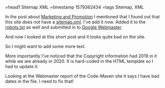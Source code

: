 =head1 Sitemap XML
=timestamp 1579362434
=tags Sitemap, XML

In the post about <a href="/marketing-and-promotion.html">Marketing and Promotion</a> I mentioned that I found out that this site does not have a <a href="/sitemap.xml">sitemap.xml</a>.
I've add it now. Added it to the <a href="/robots.txt">robots.txt</a> as well and submitted in to <a href="https://www.google.com/webmasters/">Google Webmaster</a>.

And now I looked at this short post and it looks quite bad on the site.

So I might want to add some more text.

More importantly I've noticed that the Copyright information had 2019 in it while we are already in 2020. It is hard-coded in the HTML template so I had to update it.

Looking at the Webmaster report of the Code-Maven site it says I have bad dates in the file. I need to fix that!
